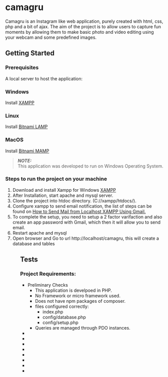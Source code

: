 # camagru
Camagru is an Instagram like web application, purely created with html, css, php and a bit of ajax.  The aim of the project is to allow users to capture fun moments by allowing them to make basic photo and video editing using your webcam and some predefined images.

## Getting Started
### Prerequisites
A local server to host the application:

### Windows
Install <a href="https://www.apachefriends.org/index.html"> XAMPP </a>

### Linux
Install <a href="https://bitnami.com/stack/lamp">Bitnami LAMP</a>

### MacOS
Install <a href="https://bitnami.com/stack/mamp">Bitnami MAMP</a>

> **_NOTE:_**  
>This application was developed to run on Windows Operating System.

### Steps to run the project on your machine
<ol>
    <li>Download and install Xampp for Windows <a href="https://www.apachefriends.org/index.html"> XAMPP </a></li>
        <li>After Installation, start apache and mysql server.</li>
        <li>Clone the project into htdoc directory. (C://xampp/htdocs/).</li>
        <li>Configure xampp to send email notification, the list of steps can be found on <a href="https://meetanshi.com/blog/send-mail-from-localhost-xampp-using-gmail/">How to Send Mail from Localhost XAMPP Using Gmail.</a></li>
        <li>To complete the setup, you need to setup a 2 factor varifaction and also create an app password with Gmail, which then it will allow you to send email.</li>
        <li>Restart apache and mysql</li>
        <li>Open browser and Go to url http://localhost/camagru, this will create a database and tables</li>
<ol>

## Tests
### Project Requirements:
<ul>
     <li>Preliminary Checks
        <ul>
            <li>This application is develpoed in PHP.</li>
            <li>No Framework or micro framework used.</li>
            <li>Does not have npm packages of composer.</li>
            <li>files configured correctly:
                <ul>
                    <li>index.php</li>
                    <li>config/database.php</li>
                    <li>config/setup.php</li>
                </ul>
            </li>
            <li>Queries are managed through PDO instances.</li>
        </ul>
    </li>
    <li></li>
    <li></li>
    <li></li>
    <li></li>
    <li></li>
    <li></li>
    <li></li>
    <li></li>
</ul>